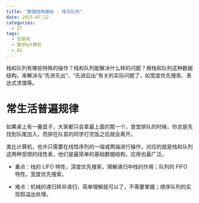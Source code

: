 ```yaml
---
title: "数据结构基础 - 栈与队列"
date: 2025-07-22
categories:
  - IT
tags:
  - 互联网
  - 数学&计算机
  - AI
---
```


栈和队列有哪些特殊的操作？栈和队列能解决什么样的问题？用栈和队列这种数据结构，来解决与“先进先出”、“先进后出”有关的实际问题了，如宽度优先搜索、表达式求值等。

# 常生活普遍规律

如果桌上有一叠盘子，大家都只会拿最上面的那一个。食堂排队的时候，你总是先找到队尾加入，而排在队首的同学打完饭之后就会离开。

类比计算机，也许只需要在线性序列的一端或两端进行操作，对应的就是栈和队列这两种受限的线性表，他们是最简单的基础数据结构，应用也最广泛。 

- 重点：栈的 LIFO 特性，深度优先搜索，理解递归中栈的作用；队列的 FIFO 特性，宽度优先搜索。 

- 难点：机械的递归转非递归，简单理解就可以了，不需要掌握；顺序队列的实现假溢出处理。

